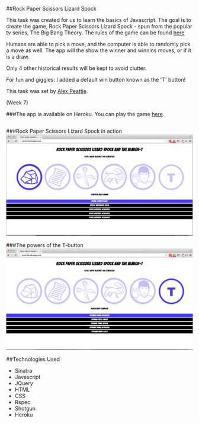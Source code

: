 ##Rock Paper Scissors Lizard Spock

This task was created for us to learn the basics of Javascript. The goal is to create the game, Rock Paper Scissors Lizard Spock - spun from the popular tv series, The Big Bang Theory. The rules of the game can be found [here](http://en.wikipedia.org/wiki/Rock-paper-scissors-lizard-Spock)

Humans are able to pick a move, and the computer is able to randomly pick a move as well. The app will the show the winner and winnins moves, or if it is a draw.

Only 4 other historical results will be kept to avoid clutter.

For fun and giggles: I added a default win button known as the 'T' button!

This task was set by [Alex Peattie](https://github.com/alexpeattie).

(Week 7)

###The app ia available on Heroku. You can play the game [here](http://rpslst.herokuapp.com/).
## 

###Rock Paper Scissors Lizard Spock in action
![screenshot](app/public/images/default.png)

###The powers of the T-button
![screenshot](app/public/images/tbutton.png)


##Technologies Used
- Sinatra
- Javascript
- JQuery
- HTML
- CSS
- Rspec
- Shotgun
- Heroku
